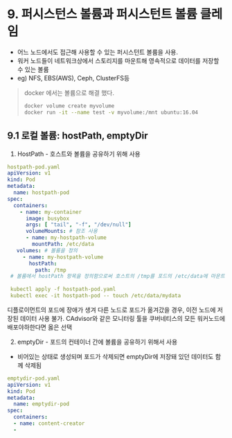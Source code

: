 # 9. 퍼시스턴스 볼륨과 퍼시스턴트 볼륨 클레임
- 어느 노드에서도 접근해 사용할 수 있는 퍼시스턴트 볼륨을 사용.
- 워커 노드들이 네트워크상에서 스토리지를 마운트해 영속적으로 데이터를 저장할 수 있는 볼륨
- eg) NFS, EBS(AWS), Ceph, ClusterFS등

> docker 에서는 볼륨으로 해결 했다.
> ```sh
> docker volume create myvolume
> docker run -it --name test -v myvolume:/mnt ubuntu:16.04
> ```

## 9.1 로컬 볼륨: hostPath, emptyDir
 1. HostPath - 호스트와 볼륨을 공유하기 위해 사용
```yaml
hostpath-pod.yaml
apiVersion: v1
kind: Pod
metadata:
  name: hostpath-pod
spec:
  containers:
    - name: my-container
      image: busybox
      args: [ "tail", "-f", "/dev/null"]
      volumeMounts: # 참조 사용
      - name: my-hostpath-volume
        mountPath: /etc/data
   volumes: # 볼륨을 정의
     - name: my-hostpath-volume
       hostPath:
         path: /tmp
 # 볼륨에서 hostPath 항목을 정의함으로써 호스트의 /tmp를 포드의 /etc/data에 마운트함
 
 kubectl apply -f hostpath-pod.yaml
 kubectl exec -it hostpath-pod -- touch /etc/data/mydata        
```
디플로이먼트의 포드에 장애가 생겨 다른 노드로 포드가 옮겨갔을 경우, 이전 노드에 저장된 데이터 사용 불가.
CAdvisor와 같은 모니터링 툴을 쿠버네티스의 모든 워커노드에 배포야하한다면 옳은 선택


2. emptyDir - 포드의 컨테이너 간에 볼륨을 공유하기 위해서 사용
- 비어있는 상태로 생성되며 포드가 삭제되면 emptyDir에 저장돼 있던 데이터도 함께 삭제됨
```yaml
emptydir-pod.yaml
apiVersion: v1
kind: Pod
metadata:
  name: emptydir-pod
spec:
  containers:
  - name: content-creator
  - 
```




<!--stackedit_data:
eyJoaXN0b3J5IjpbMTcxNjU1NzQ5OCwtMTc2NDU1NjUzNywtND
YwMjA4ODQ1LC0xMjM3NTI4MjI4XX0=
-->